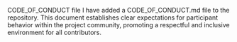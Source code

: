 CODE_OF_CONDUCT file
I have added a CODE_OF_CONDUCT.md file to the repository. This document establishes clear expectations for participant behavior within the project community, promoting a respectful and inclusive environment for all contributors.
